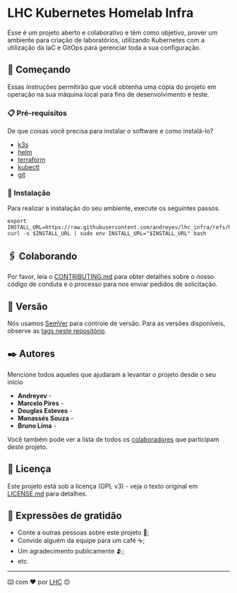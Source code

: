 <!-- Este arquivo é gerado automaticamente, edite o README.template -->
# LHC Kubernetes Homelab Infra

Esse é um projeto aberto e colaborativo e têm como objetivo, prover um ambiente para criação de laboratórios, utilizando Kubernetes com a utilização da IaC e GitOps
para gerenciar toda a sua configuração.

## 🚀 Começando

Essas instruções permitirão que você obtenha uma cópia do projeto em operação na sua máquina local para fins de desenvolvimento e teste.

### 📋 Pré-requisitos

De que coisas você precisa para instalar o software e como instalá-lo?
- [k3s](https://docs.k3s.io/quick-start#install-script)
- [helm](https://helm.sh/docs/intro/install/#from-script)
- [terraform](https://developer.hashicorp.com/terraform/install?product_intent=terraform#linux)
- [kubectl](https://kubernetes.io/pt-br/docs/tasks/tools/install-kubectl-linux/#instale-o-bin%C3%A1rio-kubectl-no-linux-usando-o-curl)
- [git](https://git-scm.com/downloads)


### 🔧 Instalação

Para realizar a instalação do seu ambiente, execute os seguintes passos.

```
export INSTALL_URL=https://raw.githubusercontent.com/andreyev/lhc_infra/refs/heads/install_by_curl/install.sh
curl -s $INSTALL_URL | sudo env INSTALL_URL="$INSTALL_URL" bash
```

## 🖇️ Colaborando

Por favor, leia o [CONTRIBUTING.md](https://github.com/lhc/infra/blob/main/CONTRIBUTING.md) para obter detalhes sobre o nosso código de conduta e o processo para nos enviar pedidos de solicitação.

## 📌 Versão

Nós usamos [SemVer](http://semver.org/) para controle de versão. Para as versões disponíveis, observe as [tags neste repositório](https://github.com/suas/tags/do/projeto).

## ✒️ Autores

Mencione todos aqueles que ajudaram a levantar o projeto desde o seu início

* **Andreyev** -
* **Marcelo Pires** -
* **Douglas Esteves** -
* **Manassés Souza** -
* **Bruno Lima** -

Você também pode ver a lista de todos os [colaboradores](https://github.com/lhc/infra/graphs/contributors) que participam deste projeto.

## 📄 Licença

Este projeto está sob a licença (GPL v3) - veja o texto original em [LICENSE.md](https://github.com/lhc/infra/LICENSE.md) para detalhes.

## 🎁 Expressões de gratidão

* Conte a outras pessoas sobre este projeto 📢;
* Convide alguém da equipe para um café ☕;
* Um agradecimento publicamente 🫂;
* etc.


---
⌨️ com ❤️ por [LHC](https://lhc.net.br/) 😊

